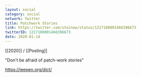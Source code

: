 ```yaml
---
layout: social
category: social
network: Twitter
title: Patchwork Stories
link: https://twitter.com/steinea/status/1217180801466396673
twitterID: 1217180801466396673
date: 2020-01-14
---
```


[[2020]] / [[Posting]]

"Don't be afraid of patch-work stories"

<https://jeepen.org/dict/>
